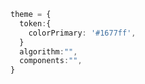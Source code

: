 ```typescript
theme = {
  token:{
    colorPrimary: '#1677ff',
  }
  algorithm:"",
  components:"",
}
```